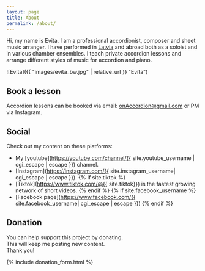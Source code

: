 ```yaml
---
layout: page
title: About
permalink: /about/
---
```


Hi, my name is Evita.
I am a professional accordionist, composer and sheet music arranger.
I have performed in [Latvia](https://en.wikipedia.org/wiki/Latvia) and abroad both as a soloist and in various chamber ensembles.
I teach private accordion lessons and arrange different styles of music for accordion and piano.

![Evita]({{ "images/evita_bw.jpg" | relative_url }} "Evita")

<!-- Check out FREE downloadable [sheet music]({{ "scores" | relative_url }}) arranged by me. -->

<!-- Check out FREE downloadable [sheet music]({{ site.url }}) arranged by me.
Suitable for accordion and in most cases valid for piano. -->

## Book a lesson

Accordion lessons can be booked via email: <a href="mailto:onAccordion@gmail.com"> onAccordion@gmail.com </a> or PM via Instagram.

## Social

Check out my content on these platforms:

- My [youtube](https://youtube.com/channel/{{ site.youtube_username | cgi_escape | escape }}) channel.
- [Instagram](https://instagram.com/{{ site.instagram_username| cgi_escape | escape }}).
  {% if site.tiktok %}
- [Tiktok](https://www.tiktok.com/@{{ site.tiktok}}) is the fastest growing network of short videos.
  {% endif %}
  {% if site.facebook_username %}
- [Facebook page](https://www.facebook.com/{{ site.facebook_username| cgi_escape | escape }})
  {% endif %}

## Donation

You can help support this project by donating.  
This will keep me posting new content.  
Thank you!

{% include donation_form.html %}
